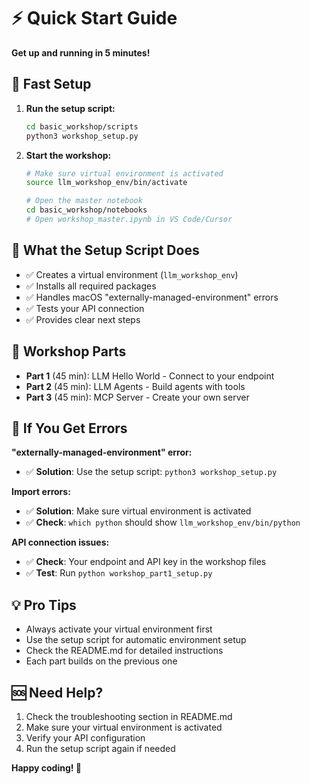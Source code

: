 # ⚡ Quick Start Guide

**Get up and running in 5 minutes!**

## 🚀 Fast Setup

1. **Run the setup script:**
   ```bash
   cd basic_workshop/scripts
   python3 workshop_setup.py
   ```

2. **Start the workshop:**
   ```bash
   # Make sure virtual environment is activated
   source llm_workshop_env/bin/activate
   
   # Open the master notebook
   cd basic_workshop/notebooks
   # Open workshop_master.ipynb in VS Code/Cursor
   ```

## 🔧 What the Setup Script Does

- ✅ Creates a virtual environment (`llm_workshop_env`)
- ✅ Installs all required packages
- ✅ Handles macOS "externally-managed-environment" errors
- ✅ Tests your API connection
- ✅ Provides clear next steps

## 🎯 Workshop Parts

- **Part 1** (45 min): LLM Hello World - Connect to your endpoint
- **Part 2** (45 min): LLM Agents - Build agents with tools  
- **Part 3** (45 min): MCP Server - Create your own server

## 🚨 If You Get Errors

**"externally-managed-environment" error:**
- ✅ **Solution**: Use the setup script: `python3 workshop_setup.py`

**Import errors:**
- ✅ **Solution**: Make sure virtual environment is activated
- ✅ **Check**: `which python` should show `llm_workshop_env/bin/python`

**API connection issues:**
- ✅ **Check**: Your endpoint and API key in the workshop files
- ✅ **Test**: Run `python workshop_part1_setup.py`

## 💡 Pro Tips

- Always activate your virtual environment first
- Use the setup script for automatic environment setup
- Check the README.md for detailed instructions
- Each part builds on the previous one

## 🆘 Need Help?

1. Check the troubleshooting section in README.md
2. Make sure your virtual environment is activated
3. Verify your API configuration
4. Run the setup script again if needed

**Happy coding! 🚀**
